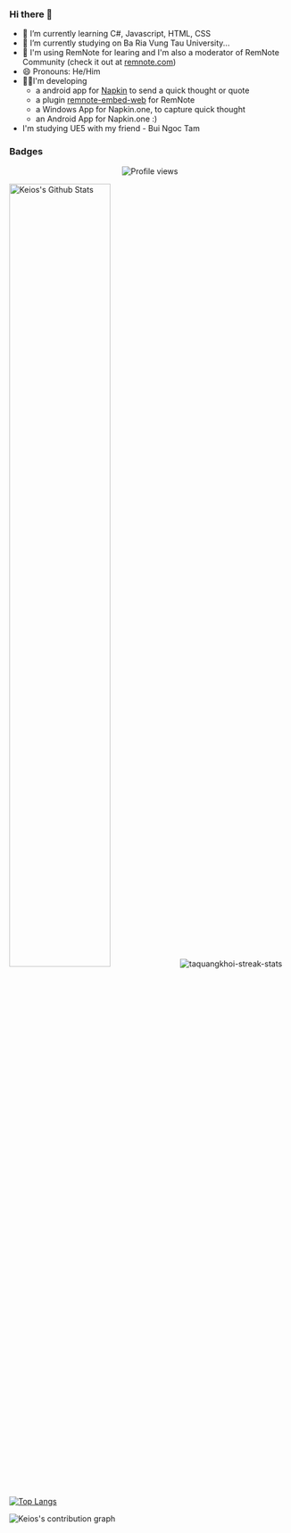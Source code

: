 

### Hi there 👋
- 🌱 I’m currently learning C#, Javascript, HTML, CSS
- 🔭 I’m currently studying on Ba Ria Vung Tau University...
- 📝 I'm using RemNote for learing and I'm also a moderator of RemNote Community (check it out at [remnote.com](https://www.remnote.com/))
- 😄 Pronouns: He/Him
- 👨‍💻I'm developing
  - a android app for [Napkin](https://napkin.one/) to send a quick thought or quote
  - a plugin [remnote-embed-web](https://github.com/TaQuangKhoi/remnote-embed-website-plugin) for RemNote
  - a Windows App for Napkin.one, to capture quick thought
  - an Android App for Napkin.one :)
- I'm studying UE5 with my friend - Bui Ngoc Tam


<!--
**TaQuangKhoi/taquangkhoi** is a ✨ _special_ ✨ repository because its `README.md` (this file) appears on your GitHub profile.

Here are some ideas to get you started:

- 👯 I’m looking to collaborate on ...
- 🤔 I’m looking for help with ...
- 💬 Ask me about ...
- 📫 How to reach me: ...
- ⚡ Fun fact: ...
-->

### Badges <!-- learn below section from username=esin -->
<!-- count from Mar 21, 2022 -->
<div align = "center">

![Profile views](https://komarev.com/ghpvc/?username=taquangkhoi)

</div>

  <div align="left" class="left-panel">

  <!-- learn Stats section from username=palakshivlani-11 -->
  <img src="https://github-readme-stats.vercel.app/api?username=taquangkhoi" alt="Keios's Github Stats" width="60%">

  <img src="https://github-readme-streak-stats.herokuapp.com/?user=taquangkhoi&" alt="taquangkhoi-streak-stats" />

</div>

<!-- learn Programming Languages section from username=langhuihui -->
[![Top Langs](https://github-readme-stats.vercel.app/api/top-langs/?username=taquangkhoi)](https://github.com/anuraghazra/github-readme-stats)



<!-- learn below section from username=youuss -->
![Keios's contribution graph](https://activity-graph.herokuapp.com/graph?username=TaQuangKhoi)
